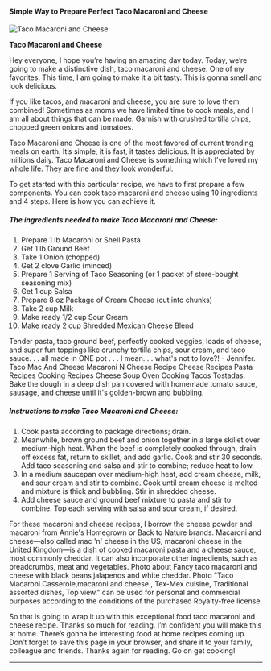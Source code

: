             

#### Simple Way to Prepare Perfect Taco Macaroni and Cheese

![Taco Macaroni and Cheese](https://img-global.cpcdn.com/recipes/4830597740494848/751x532cq70/taco-macaroni-and-cheese-recipe-main-photo.jpg)

**Taco Macaroni and Cheese**

Hey everyone, I hope you’re having an amazing day today. Today, we’re going to make a distinctive dish, taco macaroni and cheese. One of my favorites. This time, I am going to make it a bit tasty. This is gonna smell and look delicious.

If you like tacos, and macaroni and cheese, you are sure to love them combined! Sometimes as moms we have limited time to cook meals, and I am all about things that can be made. Garnish with crushed tortilla chips, chopped green onions and tomatoes.

Taco Macaroni and Cheese is one of the most favored of current trending meals on earth. It’s simple, it is fast, it tastes delicious. It is appreciated by millions daily. Taco Macaroni and Cheese is something which I’ve loved my whole life. They are fine and they look wonderful.

To get started with this particular recipe, we have to first prepare a few components. You can cook taco macaroni and cheese using 10 ingredients and 4 steps. Here is how you can achieve it.

##### The ingredients needed to make Taco Macaroni and Cheese:

1.  Prepare 1 lb Macaroni or Shell Pasta
2.  Get 1 lb Ground Beef
3.  Take 1 Onion (chopped)
4.  Get 2 clove Garlic (minced)
5.  Prepare 1 Serving of Taco Seasoning (or 1 packet of store-bought seasoning mix)
6.  Get 1 cup Salsa
7.  Prepare 8 oz Package of Cream Cheese (cut into chunks)
8.  Take 2 cup Milk
9.  Make ready 1/2 cup Sour Cream
10.  Make ready 2 cup Shredded Mexican Cheese Blend

Tender pasta, taco ground beef, perfectly cooked veggies, loads of cheese, and super fun toppings like crunchy tortilla chips, sour cream, and taco sauce. . . all made in ONE pot . . . I mean. . . what's not to love?! - Jennifer. Taco Mac And Cheese Macaroni N Cheese Recipe Cheese Recipes Pasta Recipes Cooking Recipes Cheese Soup Oven Cooking Tacos Tostadas. Bake the dough in a deep dish pan covered with homemade tomato sauce, sausage, and cheese until it's golden-brown and bubbling.

##### Instructions to make Taco Macaroni and Cheese:

1.  Cook pasta according to package directions; drain.
2.  Meanwhile, brown ground beef and onion together in a large skillet over medium-high heat. When the beef is completely cooked through, drain off excess fat, return to skillet, and add garlic. Cook and stir 30 seconds. Add taco seasoning and salsa and stir to combine; reduce heat to low.
3.  In a medium saucepan over medium-high heat, add cream cheese, milk, and sour cream and stir to combine. Cook until cream cheese is melted and mixture is thick and bubbling. Stir in shredded cheese.
4.  Add cheese sauce and ground beef mixture to pasta and stir to combine. Top each serving with salsa and sour cream, if desired.

For these macaroni and cheese recipes, I borrow the cheese powder and macaroni from Annie's Homegrown or Back to Nature brands. Macaroni and cheese—also called mac 'n' cheese in the US, macaroni cheese in the United Kingdom—is a dish of cooked macaroni pasta and a cheese sauce, most commonly cheddar. It can also incorporate other ingredients, such as breadcrumbs, meat and vegetables. Photo about Fancy taco macaroni and cheese with black beans jalapenos and white cheddar. Photo "Taco Macaroni Casserole,macaroni and cheese , Tex-Mex cuisine, Traditional assorted dishes, Top view." can be used for personal and commercial purposes according to the conditions of the purchased Royalty-free license.

So that is going to wrap it up with this exceptional food taco macaroni and cheese recipe. Thanks so much for reading. I’m confident you will make this at home. There’s gonna be interesting food at home recipes coming up. Don’t forget to save this page in your browser, and share it to your family, colleague and friends. Thanks again for reading. Go on get cooking!

* * *